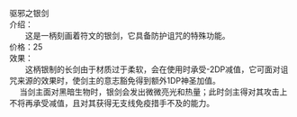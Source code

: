<title>驱邪之银剑</title>
<meta name="GENERATOR" content="WinCHM">
<meta http-equiv="Content-Type" content="text/html; charset=gb2312">
<br>驱邪之银剑
<br>介绍：
<br>　　这是一柄刻画着符文的银剑，它具备防护诅咒的特殊功能。
<br>价格：25
<br>效果：
<br>　　这柄银制的长剑由于材质过于柔软，会在使用时承受-2DP减值，它可面对诅咒来源的效果时，使剑主的意志豁免得到额外1DP神圣加值。
<br>　  当剑主面对黑暗生物时，银剑会发出微微亮光和热量；此时剑主得对其攻击上不将再承受减值，且对其获得无支线免疫措手不及的能力。
<br>